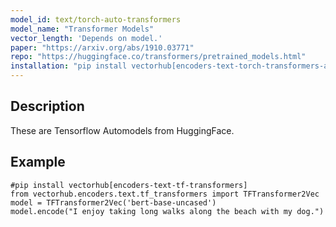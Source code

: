 ```yaml
---
model_id: text/torch-auto-transformers
model_name: "Transformer Models" 
vector_length: 'Depends on model.' 
paper: "https://arxiv.org/abs/1910.03771"
repo: "https://huggingface.co/transformers/pretrained_models.html"
installation: "pip install vectorhub[encoders-text-torch-transformers-auto]"
---
```


## Description

These are Tensorflow Automodels from HuggingFace.

## Example

```
#pip install vectorhub[encoders-text-tf-transformers]
from vectorhub.encoders.text.tf_transformers import TFTransformer2Vec
model = TFTransformer2Vec('bert-base-uncased')
model.encode("I enjoy taking long walks along the beach with my dog.")
```
